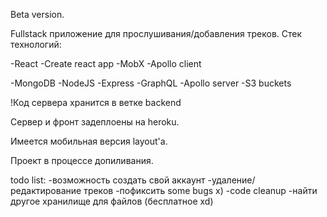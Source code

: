 Beta version.

Fullstack приложение для прослушивания/добавления треков. Стек технологий:

-React
-Create react app
-MobX
-Apollo client

-MongoDB
-NodeJS
-Express
-GraphQL
-Apollo server
-S3 buckets

!Код сервера хранится в ветке backend

Сервер и фронт задеплоены на heroku.

Имеется мобильная версия layout'а.

Проект в процессе допиливания.

todo list:
-возможность создать свой аккаунт
-удаление/редактирование треков
-пофиксить some bugs x)
-code cleanup
-найти другое хранилище для файлов (бесплатное xd)
